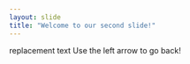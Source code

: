 ```yaml
---
layout: slide
title: "Welcome to our second slide!"
---
```

replacement text
Use the left arrow to go back!

